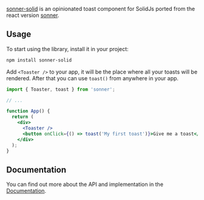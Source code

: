 

[sonner-solid](https://sonner-solid-website.vercel.app/) is an opinionated toast component for SolidJs ported from the react version [sonner](https://sonner.emilkowal.ski/).

## Usage

To start using the library, install it in your project:

```bash
npm install sonner-solid
```

Add `<Toaster />` to your app, it will be the place where all your toasts will be rendered.
After that you can use `toast()` from anywhere in your app.

```jsx
import { Toaster, toast } from 'sonner';

// ...

function App() {
  return (
    <div>
      <Toaster />
      <button onClick={() => toast('My first toast')}>Give me a toast</button>
    </div>
  );
}
```

## Documentation

You can find out more about the API and implementation in the [Documentation](https://sonner-solid-website.vercel.app/getting-started).
